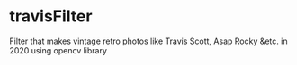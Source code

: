 # travisFilter
Filter that makes vintage retro photos like Travis Scott, Asap Rocky &amp;etc. in 2020 using opencv library 
